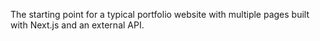 The starting point for a typical portfolio website with multiple pages built with Next.js and an external API.
